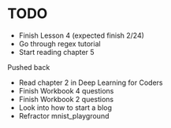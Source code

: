 # TODO
* Finish Lesson 4 (expected finish 2/24) 
* Go through regex tutorial 
* Start reading chapter 5 

Pushed back 
* Read chapter 2 in Deep Learning for Coders 
* Finish Workbook 4 questions 
* Finish Workbook 2 questions 
* Look into how to start a blog 
* Refractor mnist_playground
